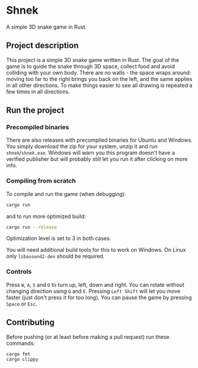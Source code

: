 # Shnek
A simple 3D snake game in Rust.

## Project description
This project is a simple 3D snake game written in Rust. The goal of the game is
to guide the snake through 3D space, collect food and avoid colliding
with your own body. There are no walls - the space wraps around:
moving too far to the right brings you back on the left, and the same applies in
all other directions. To make things easier to see all drawing is repeated a 
few times in all directions.

## Run the project
### Precompiled binaries
There are also releases with precompiled binaries for Ubuntu and Windows.
You simply download the zip for your system, unzip it and run `shnek`/`shnek.exe`.
Windows will warn you this program doesn't have a verified publisher but will
probably still let you run it after clicking on more info.

### Compiling from scratch
To compile and run the game (when debugging):
```sh
cargo run
```
and to run more optimized build:
```sh
cargo run --release
```
Optimization level is set to 3 in both cases.

You will need additional build tools for this to work on Windows.
On Linux only `libasound2-dev` should be required.

### Controls
Press `W`, `A`, `S` and `D` to turn up, left, down and right. You can rotate
without changing direction using `Q` and `E`. Pressing `Left Shift` will let
you move faster (just don't press it for too long). You can pause the game
by pressing `Space` or `Esc`.

## Contributing
Before pushing (or at least before making a pull request) run these commands:
```sh
cargo fmt
cargo clippy
```
